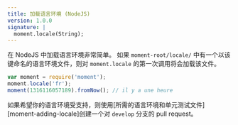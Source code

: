 ```yaml
---
title: 加载语言环境 (NodeJS)
version: 1.0.0
signature: |
  moment.locale(String);
---
```


在 NodeJS 中加载语言环境非常简单。 
如果 `moment-root/locale/` 中有一个以该键命名的语言环境文件，则对 `moment.locale` 的第一次调用将会加载该文件。

```javascript
var moment = require('moment');
moment.locale('fr');
moment(1316116057189).fromNow(); // il y a une heure
```

如果希望你的语言环境受支持，则使用[所需的语言环境和单元测试文件][moment-adding-locale]创建一个对 `develop` 分支的 pull request。


